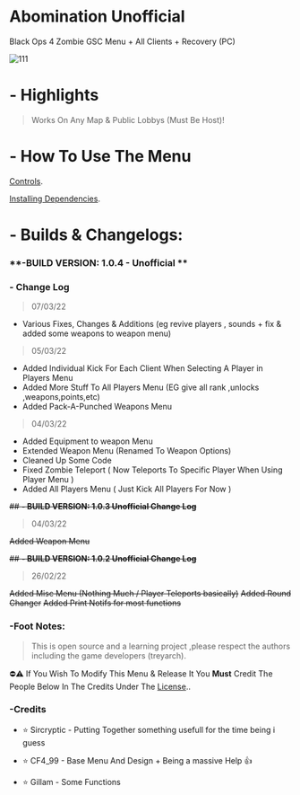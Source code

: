 # Abomination Unofficial
Black Ops 4 Zombie GSC Menu + All Clients + Recovery (PC)

![111](https://user-images.githubusercontent.com/48811414/156706089-afd8b753-969c-4e67-94d0-ead08e70cd76.png)

# **- Highlights**
> Works On Any Map & Public Lobbys (Must Be Host)!

# **- How To Use The Menu**

[Controls](https://github.com/SirCryptic/Abomination-Unofficial/wiki/Controls).

[Installing Dependencies](https://github.com/SirCryptic/Abomination-Unofficial/wiki/Installing-Dependencies).

# - Builds & Changelogs:

### **-BUILD VERSION: 1.0.4 - Unofficial **

### **- Change Log**
> 07/03/22
- Various Fixes, Changes & Additions (eg revive players , sounds + fix & added some weapons to weapon menu)

> 05/03/22
- Added Individual Kick For Each Client When Selecting A Player in Players Menu
- Added More Stuff To All Players Menu (EG give all rank ,unlocks ,weapons,points,etc)
- Added Pack-A-Punched Weapons Menu

> 04/03/22
- Added Equipment to weapon Menu
- Extended Weapon Menu (Renamed To Weapon Options)
- Cleaned Up Some Code
- Fixed Zombie Teleport ( Now Teleports To Specific Player When Using Player Menu )
- Added All Players Menu ( Just Kick All Players For Now )

~~## **- BUILD VERSION: 1.0.3  Unofficial Change Log**~~
> 04/03/22


~~Added Weapon Menu~~

~~## **- BUILD VERSION: 1.0.2  Unofficial Change Log**~~
> 26/02/22

~~Added Misc Menu (Nothing Much / Player Teleports basically)~~
~~Added Round Changer~~
~~Added Print Notifs for most functions~~


### **-Foot Notes:**
> This is open source and a learning project ,please respect the authors including the game developers (treyarch).

⛔⚠️ If You Wish To Modify This Menu & Release It You **Must** Credit The People Below In The Credits Under The [License](https://github.com/SirCryptic/Abomination-Unofficial/blob/main/LICENSE)..

### **-Credits**

- ⭐ Sircryptic - Putting Together something usefull for the time being i guess

- ⭐ CF4_99 - Base Menu And Design + Being a massive Help 👍
- ⭐ Gillam - Some Functions
